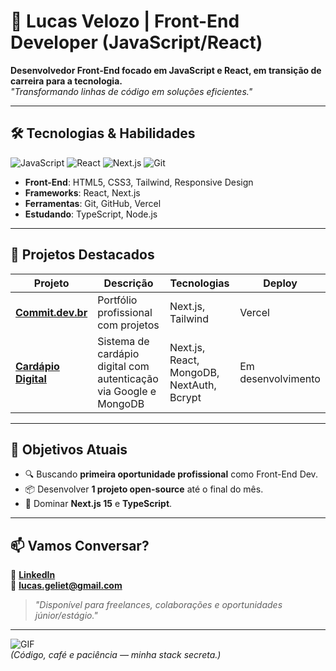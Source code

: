 # 👋 Lucas Velozo | Front-End Developer (JavaScript/React)

**Desenvolvedor Front-End focado em JavaScript e React, em transição de carreira para a tecnologia.**  
*"Transformando linhas de código em soluções eficientes."*

---

## 🛠 **Tecnologias & Habilidades**

![JavaScript](https://img.shields.io/badge/JavaScript-F7DF1E?style=for-the-badge&logo=javascript&logoColor=black)
![React](https://img.shields.io/badge/React-20232A?style=for-the-badge&logo=react&logoColor=61DAFB)
![Next.js](https://img.shields.io/badge/Next.js-000000?style=for-the-badge&logo=nextdotjs&logoColor=white)
![Git](https://img.shields.io/badge/Git-F05032?style=for-the-badge&logo=git&logoColor=white)

- **Front-End**: HTML5, CSS3, Tailwind, Responsive Design  
- **Frameworks**: React, Next.js  
- **Ferramentas**: Git, GitHub, Vercel  
- **Estudando**: TypeScript, Node.js  

---

## 🚀 **Projetos Destacados**

| Projeto | Descrição | Tecnologias | Deploy |
|---------|-----------|-------------|--------|
| **[Commit.dev.br](https://commit.dev.br)** | Portfólio profissional com projetos | Next.js, Tailwind | Vercel |
| **[Cardápio Digital](https://github.com/LucasVeloz0/food-nextjs)** | Sistema de cardápio digital com autenticação via Google e MongoDB | Next.js, React, MongoDB, NextAuth, Bcrypt | Em desenvolvimento |

---

## 📌 **Objetivos Atuais**

- 🔍 Buscando **primeira oportunidade profissional** como Front-End Dev.  
- 📦 Desenvolver **1 projeto open-source** até o final do mês.  
- 🎯 Dominar **Next.js 15** e **TypeScript**.  

---

## 📫 **Vamos Conversar?**  

💼 **[LinkedIn](https://www.linkedin.com/in/lucas-veloz0)**  
📧 **lucas.geliet@gmail.com**  

> *"Disponível para freelances, colaborações e oportunidades júnior/estágio."*  

---

![GIF](https://media.giphy.com/media/LMcB8XospGZO8UQq87/giphy.gif)  
*(Código, café e paciência — minha stack secreta.)*
